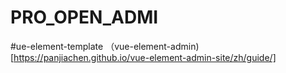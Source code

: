 # PRO_OPEN_ADMI




#ue-element-template
（vue-element-admin)[https://panjiachen.github.io/vue-element-admin-site/zh/guide/]